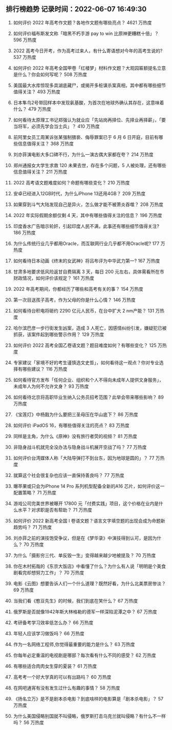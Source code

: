 
## 排行榜趋势 记录时间：2022-06-07 16:49:30
  
  1. 如何评价 2022 年高考作文题？各地作文题有哪些亮点？ 4621 万热度
    
  2. 如何评价福布斯发文称「暗黑不朽手游 pay to win 比原神更糟糕十倍」？ 596 万热度
    
  3. 2022 高考今日开考，作为高考过来人，有什么寄语想对今年的高考生说的? 537 万热度
    
  4. 如何评价 2022 年高考全国甲卷「红楼梦」材料作文题？大观园匾额提名立意是什么？你会如何写呢？ 508 万热度
    
  5. 美国最大水库惊现多具湖底藏尸，或揭开多桩谋杀案真相，其中都有哪些细节值得关注？ 493 万热度
    
  6. 日本隼鸟2号带回样本中发现氨基酸，为首次在地球外确认其存在，这意味着什么？ 479 万热度
    
  7. 如何看待太原理工书记郑强认为就业应「先站岗再择位、先择业再择薪」，「要当将军，必须先学会当士兵」？ 410 万热度
    
  8. 前阿里女员工周某诉张某强制猥亵、侮辱罪案已于 6 月 6 日开庭，目前有哪些信息值得关注？ 368 万热度
    
  9. 刘亦菲演电影大多口碑不行，为什么一演古偶大家都在夸？ 214 万热度
    
  10. 郑州通报女大学生求救 120 未果去世，存在多个问题，5 人被处理，还有哪些信息值得关注？ 211 万热度
    
  11. 2022 高考语文题难度如何？命题有哪些变化？ 210 万热度
    
  12. 安卓已经进入12GB时代，为什么iPhone 13还用4GB？ 209 万热度
    
  13. 如果穿到斗气大陆发现自己是异火，怎么做才能不被萧炎吞噬？ 208 万热度
    
  14. 2022 年实际假期余额仅剩 4 天，其中有哪些值得关注的信息？ 196 万热度
    
  15. 印度香水广告暗示轮奸，引起印度人民不满，此事还有哪些细节值得关注? 186 万热度
    
  16. 为什么传统行业几乎都用Oracle，而互联网行业几乎都不用Oracle呢? 177 万热度
    
  17. 如何看待日本动画《终末的女武神》将吕布评为中华武力第一? 167 万热度
    
  18. 甘肃多地要求低风险返甘自费隔离 3 天，每日 200 元左右，具体需看所在市财政情况，如何评价该规定？ 161 万热度
    
  19. 2022 年高考期间，你都经历了哪些和高考有关的事？ 154 万热度
    
  20. 第一次目送孩子高考，作为父母的你是什么心情？ 146 万热度
    
  21. 如何看待台积电将砸约 2290 亿元人民币，在台中扩大 2 nm产能？ 131 万热度
    
  22. 哈尔滨巴彦一步行街发生凶案，造成 3 人死亡，因感情纠纷引发，嫌疑犯已被抓获，该案件起到哪些警示作用？ 129 万热度
    
  23. 如何评价 2022 高考全国乙卷语文题？题目难度如何？有哪些变化？ 125 万热度
    
  24. 专家建议「家境不好的考生谨慎选文史哲」，如何看待这一观点？你对专业选择有哪些建议？ 116 万热度
    
  25. 如何看待官方发布「任何企业、组织和个人不得向未成年人提供文身服务」，未成年人为何不允许文身？ 93 万热度
    
  26. 如何看待北京将高职毕业生纳入公务员招考范围？此举会带来哪些影响？ 89 万热度
    
  27. 《宝莲灯》中杨戬为什么要把三圣母压在华山底下？ 86 万热度
    
  28. 如何评价 iPadOS 16，有哪些值得关注的亮点？ 83 万热度
    
  29. 同样是主角，为什么《原神》没有旅行者荧的视频？ 81 万热度
    
  30. 非隐身战斗机就完全没办法与隐身战斗机展开空战了吗？ 77 万热度
    
  31. 如何评价台湾媒体人称「大陆导弹打不到台东，因为地球是圆的」？ 77 万热度
    
  32. 就算这个社会很复杂也应该一直保持善良吗？ 77 万热度
    
  33. 曝苹果或只会为iPhone 14 Pro 系列机型配备全新的A16 芯片，如何评价这一配置策略？ 71 万热度
    
  34. 游戏公司完美世界被曝开 17800 元「付费实践」项目，这个价格在业内是什么水平？对求职是否有帮助？ 71 万热度
    
  35. 如何评价 2022 新高考全国 Ⅰ 卷语文题？语言文字填空题的出现会成为命题新趋势吗？ 71 万热度
    
  36. 刘亦菲之前的演技饱受争议，但是在《梦华录》中演技得到认可，是因为什么？ 70 万热度
    
  37. 为什么「摄影穷三代、单反毁一生」变得越来越少地被提及？ 70 万热度
    
  38. 你在木村拓哉的《东京大饭店》中看懂了什么？为什么有人说「明明是个美食剧看完却想努力工作」？ 70 万热度
    
  39. 电影《云图》想要告诉人们一个什么道理？既然好看，为什么北美票房惨淡？ 69 万热度
    
  40. 当我们看《憨豆先生》的时候，我们到底在笑什么？ 67 万热度
    
  41. 俄罗斯是否就像1942年斯大林格勒的德军一样深陷泥潭之中？ 67 万热度
    
  42. 考研备考学习效率低怎么办？ 66 万热度
    
  43. 年轻人应该学习做饭吗？ 66 万热度
    
  44. 作为一名网络工程师,你觉得最重要的能力是什么？ 63 万热度
    
  45. 你每年必定重温的电视剧是哪部？每次看有什么不同的感受？ 62 万热度
    
  46. 有哪些适合肉肉女生穿的夏装？ 61 万热度
    
  47. 高考考一个好大学真的可以有出路吗？ 60 万热度
    
  48. 在网吧通宵有没有发生过什么有趣的事情？ 58 万热度
    
  49. 《扬名立万》是不是剧本杀电影？到底啥样的电影算是「剧本杀电影」？ 57 万热度
    
  50. 为什么美国侵略别国就不叫侵略，俄罗斯打击乌克兰就叫侵略？有什么不一样吗？ 56 万热度
    